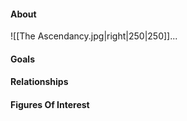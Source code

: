 #### About
![[The Ascendancy.jpg|right|250|250]]...
#### Goals

#### Relationships

#### Figures Of Interest
